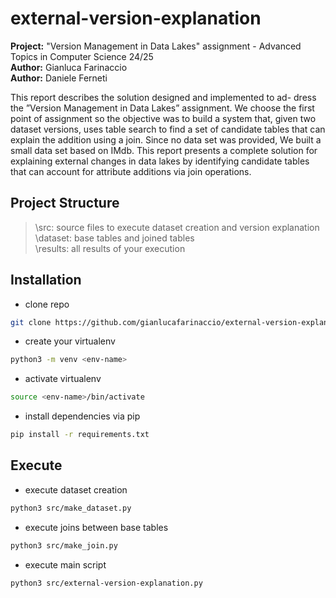 # external-version-explanation

**Project:** "Version Management in Data Lakes" assignment - Advanced Topics in Computer Science 24/25 <br>
**Author:** Gianluca Farinaccio <br>
**Author:** Daniele Ferneti <br>

This report describes the solution designed and implemented to ad-
dress the ”Version Management in Data Lakes” assignment. We choose
the first point of assignment so the objective was to build a system that,
given two dataset versions, uses table search to find a set of candidate
tables that can explain the addition using a join. Since no data set
was provided, We built a small data set based on IMdb. This report
presents a complete solution for explaining external changes in data lakes
by identifying candidate tables that can account for attribute additions
via join operations.

## Project Structure

 >\src: source files to execute dataset creation and version explanation<br>
 >\dataset: base tables and joined tables<br>
 >\results: all results of your execution<br>

## Installation

* clone repo
```bash 
git clone https://github.com/gianlucafarinaccio/external-version-explanation.git 
```

* create your virtualenv
```bash 
python3 -m venv <env-name>
```
* activate virtualenv
```bash 
source <env-name>/bin/activate
```

* install dependencies via pip
```bash 
pip install -r requirements.txt
```


## Execute

* execute dataset creation 
```bash 
python3 src/make_dataset.py 
```

* execute joins between base tables 
```bash 
python3 src/make_join.py 
```

* execute main script 
```bash 
python3 src/external-version-explanation.py
```
